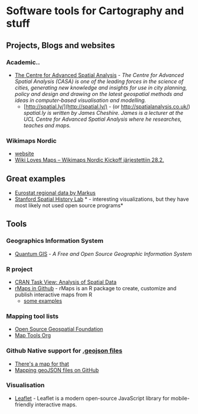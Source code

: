Software tools for Cartography and stuff
===========================================


Projects, Blogs and websites
-----------------------------

### Academic..

- [The Centre for Advanced Spatial Analysis](http://www.bartlett.ucl.ac.uk/casa) - *The Centre for Advanced Spatial Analysis (CASA) is one of the leading forces in the science of cities, generating new knowledge and insights for use in city planning, policy and design and drawing on the latest geospatial methods and ideas in computer-based visualisation and modelling.*
    - [http://spatial.ly/](http://spatial.ly/) - (or http://spatialanalysis.co.uk/)  *spatial.ly is written by James Cheshire. James is a lecturer at the UCL Centre for Advanced Spatial Analysis where he researches, teaches and maps.*


### Wikimaps Nordic

- [website](http://wikimaps.wikimedia.fi/wikimaps-nordic/)
- [Wiki Loves Maps – Wikimaps Nordic Kickoff järjestettiin 28.2.](http://avoinglam.fi/?p=574)


Great examples
-----------------------------

- [Eurostat regional data by Markus](http://markuskainu.fi/r-tutorial/eurostat/spatial.html)
- [Stanford Spatial History Lab](http://www.stanford.edu/group/spatialhistory/cgi-bin/site/index.php) * - interesting visualizations, but they have most likely not used open source programs*



Tools
------------------------------


### Geographics Information System

- [Quantum GIS](http://www.qgis.org/en/site/) - *A Free and Open Source Geographic Information System*


### R project

- [CRAN Task View: Analysis of Spatial Data](http://cran.r-project.org/web/views/Spatial.html)
- [rMaps in Github](https://github.com/ramnathv/rMaps) - rMaps is an R package to create, customize and publish interactive maps from R
    - [some examples](http://rmaps.github.io/)


### Mapping tool lists

- [Open Source Geospatial Foundation](http://www.osgeo.org/home)
- [Map Tools Org](http://maptools.org/)


### Github Native support for [.geojson files](http://en.wikipedia.org/wiki/GeoJSON)

- [There's a map for that](https://github.com/blog/1528-there-s-a-map-for-that)
- [Mapping geoJSON files on GitHub](https://help.github.com/articles/mapping-geojson-files-on-github)
    



### Visualisation

- [Leaflet](http://leafletjs.com/) - Leaflet is a modern open-source JavaScript library for mobile-friendly interactive maps.
